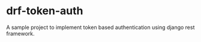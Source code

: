 # drf-token-auth
A sample project to implement token based authentication using django rest framework.
